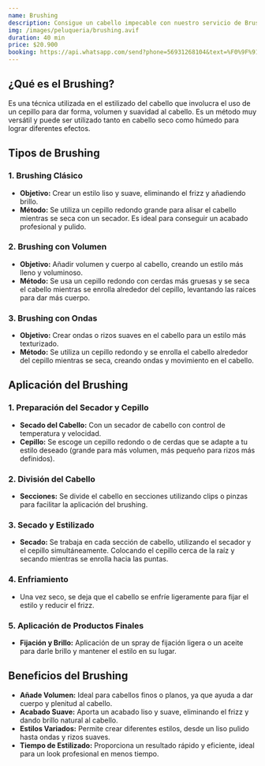 ```yaml
---
name: Brushing
description: Consigue un cabello impecable con nuestro servicio de Brushing. Este tratamiento profesional ofrece un acabado suave y voluminoso, perfecto para un look pulido y duradero, ideal para cualquier ocasión especial.
img: /images/peluqueria/brushing.avif
duration: 40 min
price: $20.900
booking: https://api.whatsapp.com/send?phone=56931268104&text=%F0%9F%91%8B%F0%9F%8F%BB%20%C2%A1Hola!%20Quisiera%20agendar%20una%20hora%20para%20el%20brushing.
---
```


## ¿Qué es el Brushing?

Es una técnica utilizada en el estilizado del cabello que involucra el uso de un cepillo para dar forma, volumen y suavidad al cabello. Es un método muy versátil y puede ser utilizado tanto en cabello seco como húmedo para lograr diferentes efectos.

## Tipos de Brushing

### 1. Brushing Clásico

- **Objetivo:** Crear un estilo liso y suave, eliminando el frizz y añadiendo brillo.
- **Método:** Se utiliza un cepillo redondo grande para alisar el cabello mientras se seca con un secador. Es ideal para conseguir un acabado profesional y pulido.

### 2. Brushing con Volumen

- **Objetivo:** Añadir volumen y cuerpo al cabello, creando un estilo más lleno y voluminoso.
- **Método:** Se usa un cepillo redondo con cerdas más gruesas y se seca el cabello mientras se enrolla alrededor del cepillo, levantando las raíces para dar más cuerpo.

### 3. Brushing con Ondas

- **Objetivo:** Crear ondas o rizos suaves en el cabello para un estilo más texturizado.
- **Método:** Se utiliza un cepillo redondo y se enrolla el cabello alrededor del cepillo mientras se seca, creando ondas y movimiento en el cabello.

## Aplicación del Brushing

### 1. Preparación del Secador y Cepillo

- **Secado del Cabello:** Con un secador de cabello con control de temperatura y velocidad.
- **Cepillo:** Se escoge un cepillo redondo o de cerdas que se adapte a tu estilo deseado (grande para más volumen, más pequeño para rizos más definidos).

### 2. División del Cabello

- **Secciones:** Se divide el cabello en secciones utilizando clips o pinzas para facilitar la aplicación del brushing.

### 3. Secado y Estilizado

- **Secado:** Se trabaja en cada sección de cabello, utilizando el secador y el cepillo simultáneamente. Colocando el cepillo cerca de la raíz y secando mientras se enrolla hacia las puntas.

### 4. Enfriamiento

- Una vez seco, se deja que el cabello se enfríe ligeramente para fijar el estilo y reducir el frizz.

### 5. Aplicación de Productos Finales

- **Fijación y Brillo:** Aplicación de un spray de fijación ligera o un aceite para darle brillo y mantener el estilo en su lugar.

## Beneficios del Brushing

- **Añade Volumen:** Ideal para cabellos finos o planos, ya que ayuda a dar cuerpo y plenitud al cabello.
- **Acabado Suave:** Aporta un acabado liso y suave, eliminando el frizz y dando brillo natural al cabello.
- **Estilos Variados:** Permite crear diferentes estilos, desde un liso pulido hasta ondas y rizos suaves.
- **Tiempo de Estilizado:** Proporciona un resultado rápido y eficiente, ideal para un look profesional en menos tiempo.
